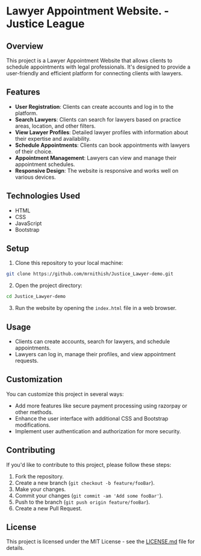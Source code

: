 
# Lawyer Appointment Website. - Justice League

## Overview
This project is a Lawyer Appointment Website that allows clients to schedule appointments with legal professionals. It's designed to provide a user-friendly and efficient platform for connecting clients with lawyers.

## Features

- **User Registration**: Clients can create accounts and log in to the platform.
- **Search Lawyers**: Clients can search for lawyers based on practice areas, location, and other filters.
- **View Lawyer Profiles**: Detailed lawyer profiles with information about their expertise and availability.
- **Schedule Appointments**: Clients can book appointments with lawyers of their choice.
- **Appointment Management**: Lawyers can view and manage their appointment schedules.
- **Responsive Design**: The website is responsive and works well on various devices.

## Technologies Used

- HTML
- CSS
- JavaScript
- Bootstrap
  

## Setup

1. Clone this repository to your local machine:

```bash
git clone https://github.com/mrnithish/Justice_Lawyer-demo.git
```

2. Open the project directory:

```bash
cd Justice_Lawyer-demo
```

3. Run the website by opening the `index.html` file in a web browser.

## Usage

- Clients can create accounts, search for lawyers, and schedule appointments.
- Lawyers can log in, manage their profiles, and view appointment requests.

## Customization

You can customize this project in several ways:

- Add more features like secure payment processing using razorpay or other methods.
- Enhance the user interface with additional CSS and Bootstrap modifications.
- Implement user authentication and authorization for more security.

## Contributing

If you'd like to contribute to this project, please follow these steps:

1. Fork the repository.
2. Create a new branch (`git checkout -b feature/fooBar`).
3. Make your changes.
4. Commit your changes (`git commit -am 'Add some fooBar'`).
5. Push to the branch (`git push origin feature/fooBar`).
6. Create a new Pull Request.

## License

This project is licensed under the MIT License - see the [LICENSE.md](LICENSE.md) file for details.


